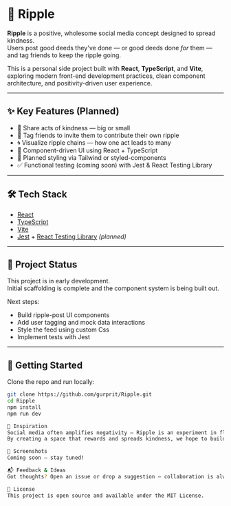 # 🌊 Ripple

**Ripple** is a positive, wholesome social media concept designed to spread kindness.  
Users post good deeds they've done — or good deeds done *for* them — and tag friends to keep the ripple going.

This is a personal side project built with **React**, **TypeScript**, and **Vite**, exploring modern front-end development practices, clean component architecture, and positivity-driven user experience.

---

## ✨ Key Features (Planned)

- 🌱 Share acts of kindness — big or small
- 💬 Tag friends to invite them to contribute their own ripple
- 🌀 Visualize ripple chains — how one act leads to many
- 🧩 Component-driven UI using React + TypeScript
- 🎨 Planned styling via Tailwind or styled-components
- ✅ Functional testing (coming soon) with Jest & React Testing Library

---

## 🛠 Tech Stack

- [React](https://reactjs.org/)
- [TypeScript](https://www.typescriptlang.org/)
- [Vite](https://vitejs.dev/)
- [Jest](https://jestjs.io/) + [React Testing Library](https://testing-library.com/) *(planned)*

---

## 🚧 Project Status

This project is in early development.  
Initial scaffolding is complete and the component system is being built out.

Next steps:
- Build ripple-post UI components
- Add user tagging and mock data interactions
- Style the feed using custom Css
- Implement tests with Jest

---

## 🔧 Getting Started

Clone the repo and run locally:

```bash
git clone https://github.com/gurprit/Ripple.git
cd Ripple
npm install
npm run dev

🧠 Inspiration
Social media often amplifies negativity — Ripple is an experiment in flipping the script.
By creating a space that rewards and spreads kindness, we hope to build momentum for good, one act at a time.

📸 Screenshots
Coming soon — stay tuned!

📬 Feedback & Ideas
Got thoughts? Open an issue or drop a suggestion — collaboration is always welcome.

📄 License
This project is open source and available under the MIT License.
